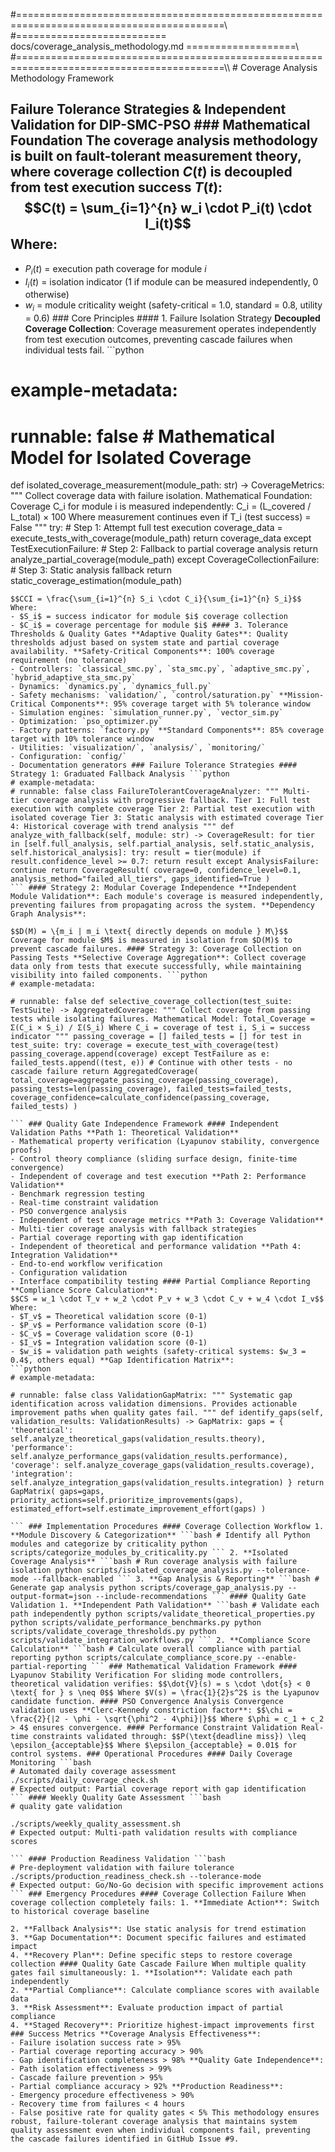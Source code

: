 #==========================================================================================\\\
#========================== docs/coverage_analysis_methodology.md ===================\\\
#==========================================================================================\\\ # Coverage Analysis Methodology Framework
## Failure Tolerance Strategies & Independent Validation for DIP-SMC-PSO ### Mathematical Foundation The coverage analysis methodology is built on **fault-tolerant measurement theory**, where coverage collection $C(t)$ is decoupled from test execution success $T(t)$: $$C(t) = \sum_{i=1}^{n} w_i \cdot P_i(t) \cdot I_i(t)$$ Where:

- $P_i(t)$ = execution path coverage for module $i$
- $I_i(t)$ = isolation indicator (1 if module can be measured independently, 0 otherwise)
- $w_i$ = module criticality weight (safety-critical = 1.0, standard = 0.8, utility = 0.6) ### Core Principles #### 1. Failure Isolation Strategy **Decoupled Coverage Collection**: Coverage measurement operates independently from test execution outcomes, preventing cascade failures when individual tests fail. ```python
# example-metadata:

# runnable: false # Mathematical Model for Isolated Coverage

def isolated_coverage_measurement(module_path: str) -> CoverageMetrics: """ Collect coverage data with failure isolation. Mathematical Foundation: Coverage C_i for module i is measured independently: C_i = (L_covered / L_total) × 100 Where measurement continues even if T_i (test success) = False """ try: # Step 1: Attempt full test execution coverage_data = execute_tests_with_coverage(module_path) return coverage_data except TestExecutionFailure: # Step 2: Fallback to partial coverage analysis return analyze_partial_coverage(module_path) except CoverageCollectionFailure: # Step 3: Static analysis fallback return static_coverage_estimation(module_path)
``` #### 2. Partial Coverage Reporting Framework **Progressive Coverage Analysis**: When complete coverage collection fails, the system provides partial measurements with explicit gap identification. **Coverage Completeness Index (CCI)**:
$$CCI = \frac{\sum_{i=1}^{n} S_i \cdot C_i}{\sum_{i=1}^{n} S_i}$$ Where:
- $S_i$ = success indicator for module $i$ coverage collection
- $C_i$ = coverage percentage for module $i$ #### 3. Tolerance Thresholds & Quality Gates **Adaptive Quality Gates**: Quality thresholds adjust based on system state and partial coverage availability. **Safety-Critical Components**: 100% coverage requirement (no tolerance)
- Controllers: `classical_smc.py`, `sta_smc.py`, `adaptive_smc.py`, `hybrid_adaptive_sta_smc.py`
- Dynamics: `dynamics.py`, `dynamics_full.py`
- Safety mechanisms: `validation/`, `control/saturation.py` **Mission-Critical Components**: 95% coverage target with 5% tolerance window
- Simulation engines: `simulation_runner.py`, `vector_sim.py`
- Optimization: `pso_optimizer.py`
- Factory patterns: `factory.py` **Standard Components**: 85% coverage target with 10% tolerance window
- Utilities: `visualization/`, `analysis/`, `monitoring/`
- Configuration: `config/`
- Documentation generators ### Failure Tolerance Strategies #### Strategy 1: Graduated Fallback Analysis ```python
# example-metadata:
# runnable: false class FailureTolerantCoverageAnalyzer: """ Multi-tier coverage analysis with progressive fallback. Tier 1: Full test execution with complete coverage Tier 2: Partial test execution with isolated coverage Tier 3: Static analysis with estimated coverage Tier 4: Historical coverage with trend analysis """ def analyze_with_fallback(self, module: str) -> CoverageResult: for tier in [self.full_analysis, self.partial_analysis, self.static_analysis, self.historical_analysis]: try: result = tier(module) if result.confidence_level >= 0.7: return result except AnalysisFailure: continue return CoverageResult( coverage=0, confidence_level=0.1, analysis_method="failed_all_tiers", gaps_identified=True )
``` #### Strategy 2: Modular Coverage Independence **Independent Module Validation**: Each module's coverage is measured independently, preventing failures from propagating across the system. **Dependency Graph Analysis**:

$$D(M) = \{m_i | m_i \text{ directly depends on module } M\}$$ Coverage for module $M$ is measured in isolation from $D(M)$ to prevent cascade failures. #### Strategy 3: Coverage Collection on Passing Tests **Selective Coverage Aggregation**: Collect coverage data only from tests that execute successfully, while maintaining visibility into failed components. ```python
# example-metadata:

# runnable: false def selective_coverage_collection(test_suite: TestSuite) -> AggregatedCoverage: """ Collect coverage from passing tests while isolating failures. Mathematical Model: Total_Coverage = Σ(C_i × S_i) / Σ(S_i) Where C_i = coverage of test i, S_i = success indicator """ passing_coverage = [] failed_tests = [] for test in test_suite: try: coverage = execute_test_with_coverage(test) passing_coverage.append(coverage) except TestFailure as e: failed_tests.append((test, e)) # Continue with other tests - no cascade failure return AggregatedCoverage( total_coverage=aggregate_passing_coverage(passing_coverage), passing_tests=len(passing_coverage), failed_tests=failed_tests, coverage_confidence=calculate_confidence(passing_coverage, failed_tests) )

``` ### Quality Gate Independence Framework #### Independent Validation Paths **Path 1: Theoretical Validation**
- Mathematical property verification (Lyapunov stability, convergence proofs)
- Control theory compliance (sliding surface design, finite-time convergence)
- Independent of coverage and test execution **Path 2: Performance Validation**
- Benchmark regression testing
- Real-time constraint validation
- PSO convergence analysis
- Independent of test coverage metrics **Path 3: Coverage Validation**
- Multi-tier coverage analysis with fallback strategies
- Partial coverage reporting with gap identification
- Independent of theoretical and performance validation **Path 4: Integration Validation**
- End-to-end workflow verification
- Configuration validation
- Interface compatibility testing #### Partial Compliance Reporting **Compliance Score Calculation**:
$$CS = w_1 \cdot T_v + w_2 \cdot P_v + w_3 \cdot C_v + w_4 \cdot I_v$$ Where:
- $T_v$ = Theoretical validation score (0-1)
- $P_v$ = Performance validation score (0-1)
- $C_v$ = Coverage validation score (0-1)
- $I_v$ = Integration validation score (0-1)
- $w_i$ = validation path weights (safety-critical systems: $w_3 = 0.4$, others equal) **Gap Identification Matrix**:
```python
# example-metadata:

# runnable: false class ValidationGapMatrix: """ Systematic gap identification across validation dimensions. Provides actionable improvement paths when quality gates fail. """ def identify_gaps(self, validation_results: ValidationResults) -> GapMatrix: gaps = { 'theoretical': self.analyze_theoretical_gaps(validation_results.theory), 'performance': self.analyze_performance_gaps(validation_results.performance), 'coverage': self.analyze_coverage_gaps(validation_results.coverage), 'integration': self.analyze_integration_gaps(validation_results.integration) } return GapMatrix( gaps=gaps, priority_actions=self.prioritize_improvements(gaps), estimated_effort=self.estimate_improvement_effort(gaps) )

``` ### Implementation Procedures #### Coverage Collection Workflow 1. **Module Discovery & Categorization** ```bash # Identify all Python modules and categorize by criticality python scripts/categorize_modules_by_criticality.py ``` 2. **Isolated Coverage Analysis** ```bash # Run coverage analysis with failure isolation python scripts/isolated_coverage_analysis.py --tolerance-mode --fallback-enabled ``` 3. **Gap Analysis & Reporting** ```bash # Generate gap analysis python scripts/coverage_gap_analysis.py --output-format=json --include-recommendations ``` #### Quality Gate Validation 1. **Independent Path Validation** ```bash # Validate each path independently python scripts/validate_theoretical_properties.py python scripts/validate_performance_benchmarks.py python scripts/validate_coverage_thresholds.py python scripts/validate_integration_workflows.py ``` 2. **Compliance Score Calculation** ```bash # Calculate overall compliance with partial reporting python scripts/calculate_compliance_score.py --enable-partial-reporting ``` ### Mathematical Validation Framework #### Lyapunov Stability Verification For sliding mode controllers, theoretical validation verifies: $$\dot{V}(s) = s \cdot \dot{s} < 0 \text{ for } s \neq 0$$ Where $V(s) = \frac{1}{2}s^2$ is the Lyapunov candidate function. #### PSO Convergence Analysis Convergence validation uses **Clerc-Kennedy constriction factor**: $$\chi = \frac{2}{|2 - \phi - \sqrt{\phi^2 - 4\phi}|}$$ Where $\phi = c_1 + c_2 > 4$ ensures convergence. #### Performance Constraint Validation Real-time constraints validated through: $$P(\text{deadline miss}) \leq \epsilon_{acceptable}$$ Where $\epsilon_{acceptable} = 0.01$ for control systems. ### Operational Procedures #### Daily Coverage Monitoring ```bash
# Automated daily coverage assessment
./scripts/daily_coverage_check.sh
# Expected output: Partial coverage report with gap identification
``` #### Weekly Quality Gate Assessment ```bash
# quality gate validation

./scripts/weekly_quality_assessment.sh
# Expected output: Multi-path validation results with compliance scores

``` #### Production Readiness Validation ```bash
# Pre-deployment validation with failure tolerance
./scripts/production_readiness_check.sh --tolerance-mode
# Expected output: Go/No-Go decision with specific improvement actions
``` ### Emergency Procedures #### Coverage Collection Failure When coverage collection completely fails: 1. **Immediate Action**: Switch to historical coverage baseline

2. **Fallback Analysis**: Use static analysis for trend estimation
3. **Gap Documentation**: Document specific failures and estimated impact
4. **Recovery Plan**: Define specific steps to restore coverage collection #### Quality Gate Cascade Failure When multiple quality gates fail simultaneously: 1. **Isolation**: Validate each path independently
2. **Partial Compliance**: Calculate compliance scores with available data
3. **Risk Assessment**: Evaluate production impact of partial compliance
4. **Staged Recovery**: Prioritize highest-impact improvements first ### Success Metrics **Coverage Analysis Effectiveness**:
- Failure isolation success rate > 95%
- Partial coverage reporting accuracy > 90%
- Gap identification completeness > 98% **Quality Gate Independence**:
- Path isolation effectiveness > 99%
- Cascade failure prevention > 95%
- Partial compliance accuracy > 92% **Production Readiness**:
- Emergency procedure effectiveness > 90%
- Recovery time from failures < 4 hours
- False positive rate for quality gates < 5% This methodology ensures robust, failure-tolerant coverage analysis that maintains system quality assessment even when individual components fail, preventing the cascade failures identified in GitHub Issue #9.